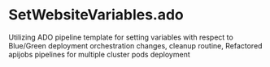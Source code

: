 # SetWebsiteVariables.ado
Utilizing ADO pipeline template for setting variables with respect to Blue/Green deployment orchestration changes, cleanup routine, Refactored apijobs pipelines for multiple cluster pods deployment
